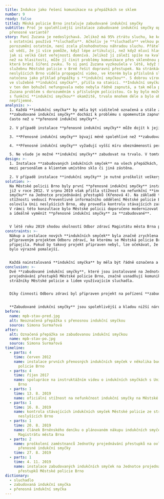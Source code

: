 ```yaml
---
title: Indukce jako řešení komunikace na přepážkách se sklem
number: 9
ready: false
title2: Měská policie Brno instaluje zabudované indukční smyčky
subtitle: Proč je spolehlivější instalace zabudované indukční smyčky oproti její
  přenosné variantě?
story: Paní Zuzana je nedoslýchavá. Jelikož má 95% ztrátu sluchu, ke komunikaci
  s ostatními používá **sluchadlo**. Ačkoliv je **sluchadlo** velkou pomocí pro
  porozumění ostatním, není zcela plnohodnotnou náhradou sluchu. Přátelé Zuzany
  už vědí, že jí více pomůže, když lépe artikulují, než když mluví hlasitěji,
  jak si velká část veřejnosti domnívá. Jelikož jí záleží spíše na kvalitě zvuku
  než na hlasitosti, může jí činit problémy komunikace přes skleněnou přepážku,
  která brání šíření zvuku. To si paní Zuzana vyzkoušela v létě, když šla na
  služebnu Městské policie v Brně řešit dopravní přestupek. Na stránkách Unie
  neslyšících Brno viděla propagační video, ve kterém byla příslušná služebna
  natočena jako příklad přepážky s **indukční smyčkou**. S dobrou vírou, že je
  ve služebně **indukční smyčka**, přišla na stanici. **Indukční smyčka** ale
  v ten den bohužel nefungovala nebo nebyla řádně zapnutá, a tak měla paní
  Zuzana problém s dorozuměním s příslušným policistou. Co by bylo možné vyřešit
  s funkční **indukční smyčkou** okamžitě, trvalo mnohem déle a bylo oboustraně
  nepříjemné.
analysis: >-
  1. Každá **indukční smyčka** by měla být viditelně označená a stále zapnutá. U
  **zabudované indukční smyčky** dochází k problému s opomenutím zapnutí méně
  často než u **přenosné indukční smyčky**.

  2. V případě instalace **přenosné indukční smyčky** může dojít k jejímu posunutí. Smyčka tedy vysílá signál do místa, kde uživatel **sluchadla** nestojí, takže signál dobře neslyší.

  3. **Přenosné indukční smyčky** bývají méně spolehlivé než **zabudované indukční smyčky**.

  4. **Přenosné indukční smyčky** vyžadují vyšší míru obeznámenosti persánálu s technologií indukce než je tomu u **zabudovaných indukčních smyček**.

  5. Ne všude je možné **indukční smyčky** zabudovat na trvalo. V tomto případě musí být řádně proškolen personál, jak **indukční smyčku** ovládat.
design: >-
  1. Instalace **zabudovaných indukčních smyček** na všech přepážkách, kde je
  mezi personálem a klientem umístěno sklo či jiná zástěna.

  2. V případě instalace **indukční smyčky** je nutné proškolit veškerý personál pracující na přepážkách. Obzvláště důležité je toto školení v případě, je-li instalována **přenosná indukční smyčka**, která vyžaduje složitější ovládání.
solution: >-
  Na Městské policii Brno byly první **přenosné indukční smyčky** instalovány
  již v roce 2012. V srpnu 2019 však přišla stížnost na nefunkční **indukční
  smyčku** na Jednotce projednávání přestupků (Křenová 4). Na základě této
  stížnosti vedoucí Preventivně informačního oddělení Městské policie Brno
  oslovila Unii neslyšících Brno, aby provedla kontrolu stávajících zařízení.
  V rámci této konzultace bylo Městské policii doporučeno modernizovat zařízení
  a ideálně vyměnit **přenosné indukční smyčky** za **zabudované**. 


  V létě roku 2019 shodou okolností Odbor zdraví Magistátu města Brna připravoval projekt na nákup **indukčních smyček** pro několik odborů a pracovišť magistrátu s přepážkámi. O této skutečnosti se vedoucí Preventivně informačního oddělení Městské policie Brno dočetla v denním tisku a kontaktovala Odbor zdraví s žádostí o připojení k projektu a zakoupení dvou **zabudovaných indukčních smyček** pro Jednotku projednávání přestupků. Jelikož Městská policie Brno administrativně spadá pod Magistrát města Brna, bylo žádosti ze strany Odboru zdraví vyhověno. Instalace a označení **indukčních smyček** proběhlo 4. listopadu 2019, tedy pouhých 84 dní od podání stížnosti na nefunkční **indukční smyčku** na témže pracovišti. Stávající i noví zaměstnanci Městské policie Brno jsou proškoleni na ovládání **indukčních smyček**, tudíž problém, který se vyskytl v srpnu roku 2019, by se již neměl opakovat.
constraints: >-
  Nákup a instalace nových **indukčních smyček** byla značně zrychlena již
  připraveným projektem Odboru zdraví, ke kterému se Městská policie Brno
  připojila. Pokud by takový projekt připraven nebyl, lze očekávat, že by řešení
  bylo výrazně pomalejší. 


  Každá nainstalovaná **indukční smyčka** by měla být řádně označena a personál, který indukční smyčku používá, by měl být proškolen (např. vědět, že je nutné mluvit do mikrofonu apod.). Je nutné myslet na opakování takových školení a především školení nových zaměstnanců.
conclusion: >-
  Dvě **zabudované indukční smyčky**, které jsou instalované na Jednotce
  projednávání přestupků Městské policie Brno, značně usnadňují komunikaci mezi
  strážníky Městské policie a lidem využívajícím sluchadla.


  Díky činnosti Odboru zdraví byl připraven projekt na pořízení **zabudovaných indukčních smyček**, ke kterému se mohla připojit i Městská policie Brno a identifikovaný problém rychle vyřešit.


  **Zabudované indukční smyčky** jsou spolehlivější a kladou nižší nároky na personál než je tomu u **přenosných indukčních smyček.**
before:
  name: mpb-stav-pred.jpg
  alt: Neoznačená přepážka s přenosnou indukční smyčkou
  source: Simona Surmařová
after:
  alt: Označená přepážka se zabudovanou indukční smyčkou
  name: mpb-stav-po.jpg
  source: Simona Surmařová
timeline:
  - parts: 4
    time: červen 2012
    name: instalace prvních přenosných indukčních smyček v několika budovách Městské
      policie Brno
  - parts: 4
    time: říjen 2017
    name: spolupráce na instruktážním videu o indukčních smyčkách s Unií neslyšících
      Brno
  - parts: 1
    time: 13. 8. 2019
    name: oficiální stížnost na nefunkčnost indukční smyčky na Městské policii Brno
  - parts: 1
    time: 16. 8. 2019
    name: kontrola stávajících indukčních smyček Městské policie ze strany Unie
      neslyšících Brno
  - parts: 1
    time: 20. 8. 2019
    name: článek Brněnského deníku o plánovaném nákupu indukčních smyček ze strany
      Magistrátu města Brna
  - parts: 2
    name: proškolení zaměstnanců Jednotky projednávání přestupků na ovládání
      přenosné indukční smyčky
    time: 27. 8. 2019
  - parts: 1
    time: 4. 11. 2019
    name: instalace zabudovaných indukčních smyček na Jednotce projednávání
      přestupků Městské policie Brno
dictionary:
  - sluchadlo
  - zabudovaná indukční smyčka
  - přenosná indukční smyčka
---
```

